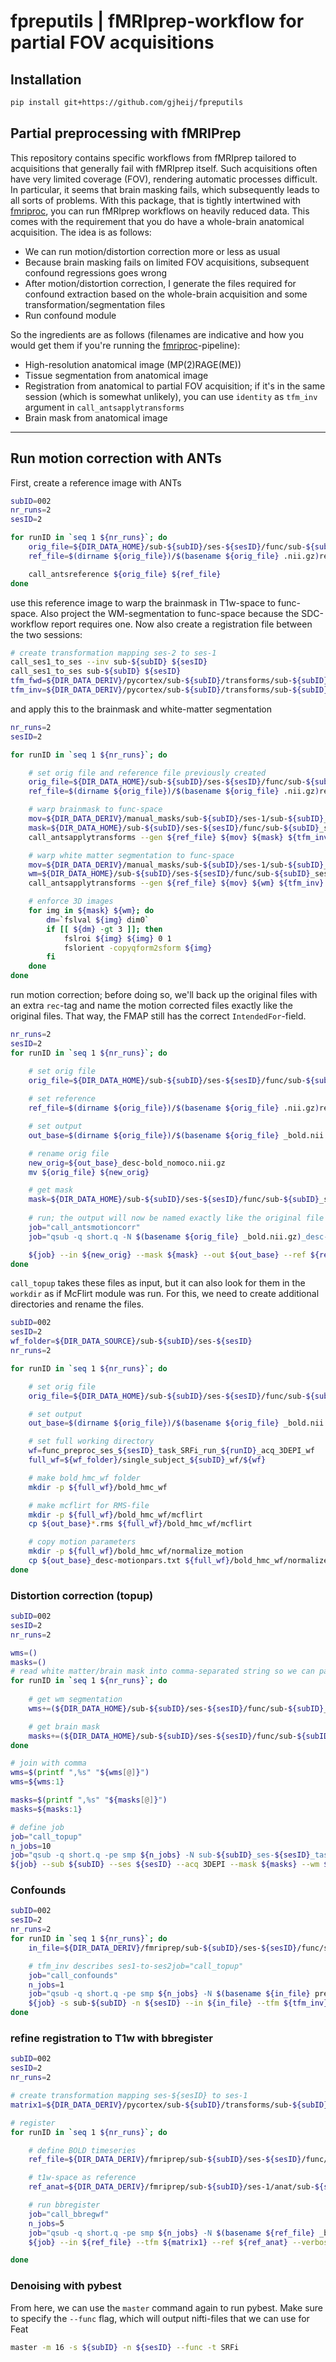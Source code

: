 # fpreputils | fMRIprep-workflow for partial FOV acquisitions

## Installation

```bash
pip install git+https://github.com/gjheij/fpreputils
```

## Partial preprocessing with fMRIPrep

This repository contains specific workflows from fMRIprep tailored to acquisitions that generally fail with fMRIprep itself. 
Such acquisitions often have very limited coverage (FOV), rendering automatic processes difficult.
In particular, it seems that brain masking fails, which subsequently leads to all sorts of problems.
With this package, that is tightly intertwined with [fmriproc](https://github.com/gjheij/fmriproc/tree/main), you can run fMRIprep workflows on heavily reduced data.
This comes with the requirement that you do have a whole-brain anatomical acquisition.
The idea is as follows:

- We can run motion/distortion correction more or less as usual
- Because brain masking fails on limited FOV acquisitions, subsequent confound regressions goes wrong
- After motion/distortion correction, I generate the files required for confound extraction based on the whole-brain acquisition and some transformation/segmentation files
- Run confound module

So the ingredients are as follows (filenames are indicative and how you would get them if you're running the [fmriproc](https://github.com/gjheij/fmriproc/tree/main)-pipeline):

- High-resolution anatomical image (MP(2)RAGE(ME))
- Tissue segmentation from anatomical image
- Registration from anatomical to partial FOV acquisition; if it's in the same session (which is somewhat unlikely), you can use `identity` as `tfm_inv` argument in `call_antsapplytransforms`
- Brain mask from anatomical image

---
## Run motion correction with ANTs

First, create a reference image with ANTs

```bash
subID=002
nr_runs=2
sesID=2

for runID in `seq 1 ${nr_runs}`; do
    orig_file=${DIR_DATA_HOME}/sub-${subID}/ses-${sesID}/func/sub-${subID}_ses-${sesID}_task-SRFi_run-${runID}_acq-3DEPI_bold.nii.gz
    ref_file=$(dirname ${orig_file})/$(basename ${orig_file} .nii.gz)ref.nii.gz

    call_antsreference ${orig_file} ${ref_file}
done
```

use this reference image to warp the brainmask in T1w-space to func-space. Also project the WM-segmentation to func-space because the SDC-workflow report requires one. Now also create a registration file between the two sessions:

```bash
# create transformation mapping ses-2 to ses-1
call_ses1_to_ses --inv sub-${subID} ${sesID}
call_ses1_to_ses sub-${subID} ${sesID}
tfm_fwd=${DIR_DATA_DERIV}/pycortex/sub-${subID}/transforms/sub-${subID}_from-ses${sesID}_to-ses1_desc-genaff.mat
tfm_inv=${DIR_DATA_DERIV}/pycortex/sub-${subID}/transforms/sub-${subID}_from-ses1_to-ses${sesID}_desc-genaff.mat

```

and apply this to the brainmask and white-matter segmentation
```bash
nr_runs=2
sesID=2

for runID in `seq 1 ${nr_runs}`; do

    # set orig file and reference file previously created
    orig_file=${DIR_DATA_HOME}/sub-${subID}/ses-${sesID}/func/sub-${subID}_ses-${sesID}_task-SRFi_run-${runID}_acq-3DEPI_bold.nii.gz
    ref_file=$(dirname ${orig_file})/$(basename ${orig_file} .nii.gz)ref.nii.gz

    # warp brainmask to func-space
    mov=${DIR_DATA_DERIV}/manual_masks/sub-${subID}/ses-1/sub-${subID}_ses-1_acq-MP2RAGE_desc-spm_mask.nii.gz
    mask=${DIR_DATA_HOME}/sub-${subID}/ses-${sesID}/func/sub-${subID}_ses-${sesID}_task-SRFi_run-${runID}_acq-3DEPI_desc-brain_mask.nii.gz
    call_antsapplytransforms --gen ${ref_file} ${mov} ${mask} ${tfm_inv}

    # warp white matter segmentation to func-space
    mov=${DIR_DATA_DERIV}/manual_masks/sub-${subID}/ses-1/sub-${subID}_ses-1_acq-MP2RAGE_label-WM_probseg.nii.gz
    wm=${DIR_DATA_HOME}/sub-${subID}/ses-${sesID}/func/sub-${subID}_ses-${sesID}_task-SRFi_run-${runID}_acq-3DEPI_label-WM_probseg.nii.gz
    call_antsapplytransforms --gen ${ref_file} ${mov} ${wm} ${tfm_inv}

    # enforce 3D images
    for img in ${mask} ${wm}; do
        dm=`fslval ${img} dim0`
        if [[ ${dm} -gt 3 ]]; then
            fslroi ${img} ${img} 0 1
            fslorient -copyqform2sform ${img}
        fi
    done
done
```

run motion correction; before doing so, we'll back up the original files with an extra ``rec``-tag and name the motion corrected files exactly like the original files. That way, the FMAP still has the correct ``IntendedFor``-field.

```bash
nr_runs=2
sesID=2
for runID in `seq 1 ${nr_runs}`; do

    # set orig file
    orig_file=${DIR_DATA_HOME}/sub-${subID}/ses-${sesID}/func/sub-${subID}_ses-${sesID}_task-SRFi_run-${runID}_acq-3DEPI_bold.nii.gz
    
    # set reference
    ref_file=$(dirname ${orig_file})/$(basename ${orig_file} .nii.gz)ref.nii.gz

    # set output
    out_base=$(dirname ${orig_file})/$(basename ${orig_file} _bold.nii.gz)

    # rename orig file
    new_orig=${out_base}_desc-bold_nomoco.nii.gz
    mv ${orig_file} ${new_orig}

    # get mask
    mask=${DIR_DATA_HOME}/sub-${subID}/ses-${sesID}/func/sub-${subID}_ses-${sesID}_task-SRFi_run-${runID}_acq-3DEPI_desc-brain_mask.nii.gz
    
    # run; the output will now be named exactly like the original file
    job="call_antsmotioncorr"
    job="qsub -q short.q -N $(basename ${orig_file} _bold.nii.gz)_desc-moco -wd ${DIR_LOGS} ${DIR_SCRIPTS}/bin/call_antsmotioncorr"

    ${job} --in ${new_orig} --mask ${mask} --out ${out_base} --ref ${ref_file} --verbose
done
```

`call_topup` takes these files as input, but it can also look for them in the ``workdir`` as if McFlirt module was run. For this, we need to create additional directories and rename the files.

```bash
subID=002
sesID=2
wf_folder=${DIR_DATA_SOURCE}/sub-${subID}/ses-${sesID}
nr_runs=2

for runID in `seq 1 ${nr_runs}`; do

    # set orig file
    orig_file=${DIR_DATA_HOME}/sub-${subID}/ses-${sesID}/func/sub-${subID}_ses-${sesID}_task-SRFi_run-${runID}_acq-3DEPI_bold.nii.gz

    # set output
    out_base=$(dirname ${orig_file})/$(basename ${orig_file} _bold.nii.gz)

    # set full working directory
    wf=func_preproc_ses_${sesID}_task_SRFi_run_${runID}_acq_3DEPI_wf
    full_wf=${wf_folder}/single_subject_${subID}_wf/${wf}

    # make bold_hmc_wf folder
    mkdir -p ${full_wf}/bold_hmc_wf

    # make mcflirt for RMS-file
    mkdir -p ${full_wf}/bold_hmc_wf/mcflirt
    cp ${out_base}*.rms ${full_wf}/bold_hmc_wf/mcflirt

    # copy motion parameters
    mkdir -p ${full_wf}/bold_hmc_wf/normalize_motion
    cp ${out_base}_desc-motionpars.txt ${full_wf}/bold_hmc_wf/normalize_motion/motion_params.txt
done
```

### Distortion correction (topup)
```bash
subID=002
sesID=2
nr_runs=2

wms=()
masks=()
# read white matter/brain mask into comma-separated string so we can pass it as list to fmriprep
for runID in `seq 1 ${nr_runs}`; do
    
    # get wm segmentation
    wms+=(${DIR_DATA_HOME}/sub-${subID}/ses-${sesID}/func/sub-${subID}_ses-${sesID}_task-SRFi_run-${runID}_acq-3DEPI_label-WM_probseg.nii.gz)

    # get brain mask
    masks+=(${DIR_DATA_HOME}/sub-${subID}/ses-${sesID}/func/sub-${subID}_ses-${sesID}_task-SRFi_run-${runID}_acq-3DEPI_desc-brain_mask.nii.gz)
done

# join with comma
wms=$(printf ",%s" "${wms[@]}")
wms=${wms:1}

masks=$(printf ",%s" "${masks[@]}")
masks=${masks:1}

# define job
job="call_topup"
n_jobs=10
job="qsub -q short.q -pe smp ${n_jobs} -N sub-${subID}_ses-${sesID}_task-SRFi_acq-3DEPI_desc-topup -wd ${DIR_LOGS} ${DIR_SCRIPTS}/bin/call_topup"
${job} --sub ${subID} --ses ${sesID} --acq 3DEPI --mask ${masks} --wm ${wms} -j ${n_jobs}
```

### Confounds
```bash
subID=002
sesID=2
nr_runs=2
for runID in `seq 1 ${nr_runs}`; do
    in_file=${DIR_DATA_DERIV}/fmriprep/sub-${subID}/ses-${sesID}/func/sub-${subID}_ses-${sesID}_task-SRFi_acq-3DEPI_run-${runID}_desc-preproc_bold.nii.gz

    # tfm_inv describes ses1-to-ses2job="call_topup"
    job="call_confounds"
    n_jobs=1
    job="qsub -q short.q -pe smp ${n_jobs} -N $(basename ${in_file} preproc_bold.nii.gz)confounds -wd ${DIR_LOGS} ${DIR_SCRIPTS}/bin/call_confounds"
    ${job} -s sub-${subID} -n ${sesID} --in ${in_file} --tfm ${tfm_inv}
done
```

### refine registration to T1w with bbregister
```bash
subID=002
sesID=2
nr_runs=2

# create transformation mapping ses-${sesID} to ses-1
matrix1=${DIR_DATA_DERIV}/pycortex/sub-${subID}/transforms/sub-${subID}_from-ses${sesID}_to-ses1_desc-genaff.mat

# register
for runID in `seq 1 ${nr_runs}`; do

    # define BOLD timeseries
    ref_file=${DIR_DATA_DERIV}/fmriprep/sub-${subID}/ses-${sesID}/func/sub-${subID}_ses-${sesID}_task-SRFi_acq-3DEPI_run-${runID}_boldref.nii.gz

    # t1w-space as reference
    ref_anat=${DIR_DATA_DERIV}/fmriprep/sub-${subID}/ses-1/anat/sub-${subID}_ses-1_acq-MP2RAGE_desc-preproc_T1w.nii.gz

    # run bbregister
    job="call_bbregwf"
    n_jobs=5
    job="qsub -q short.q -pe smp ${n_jobs} -N $(basename ${ref_file} _boldref.nii.gz)_desc-bbregwf -wd ${DIR_LOGS} ${DIR_SCRIPTS}/bin/call_bbregwf"
    ${job} --in ${ref_file} --tfm ${matrix1} --ref ${ref_anat} --verbose

done
```

### Denoising with pybest

From here, we can use the ``master`` command again to run pybest. Make sure to specify the ``--func`` flag, which will output nifti-files that we can use for Feat

```bash
master -m 16 -s ${subID} -n ${sesID} --func -t SRFi
```
